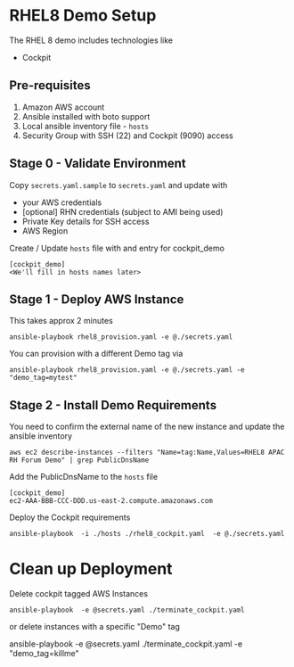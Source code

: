 # RHEL8 Demo Setup

The RHEL 8 demo includes technologies like

* Cockpit


## Pre-requisites
1. Amazon AWS account
2. Ansible installed with boto support
3. Local ansible inventory file - ```hosts```
3. Security Group with SSH (22) and Cockpit (9090) access


## Stage 0 - Validate Environment
Copy `secrets.yaml.sample` to `secrets.yaml` and update with

* your AWS credentials
* [optional] RHN credentials (subject to AMI being used)
* Private Key details for SSH access
* AWS Region


Create / Update ```hosts``` file with and entry for cockpit_demo
```
[cockpit_demo]
<We'll fill in hosts names later>
```

## Stage 1 - Deploy AWS Instance
This takes approx 2 minutes
```
ansible-playbook rhel8_provision.yaml -e @./secrets.yaml
```

You can provision with a different Demo tag via
```
ansible-playbook rhel8_provision.yaml -e @./secrets.yaml -e "demo_tag=mytest"
```

## Stage 2 - Install Demo Requirements
You need to confirm the external name of the new instance and update the ansible inventory
```
aws ec2 describe-instances --filters "Name=tag:Name,Values=RHEL8 APAC RH Forum Demo" | grep PublicDnsName
```

Add the PublicDnsName to the ```hosts``` file
```
[cockpit_demo]
ec2-AAA-BBB-CCC-DDD.us-east-2.compute.amazonaws.com
```

Deploy the Cockpit requirements
```
ansible-playbook  -i ./hosts ./rhel8_cockpit.yaml  -e @./secrets.yaml
```

# Clean up Deployment
Delete cockpit tagged AWS Instances

```
ansible-playbook  -e @secrets.yaml ./terminate_cockpit.yaml 
```

or delete instances with a specific "Demo" tag

ansible-playbook  -e @secrets.yaml ./terminate_cockpit.yaml -e "demo_tag=killme"

